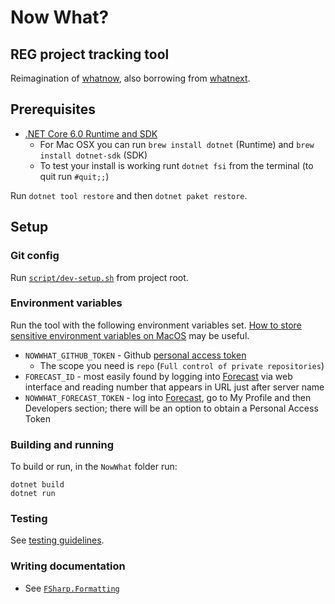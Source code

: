 # Now What?
## REG project tracking tool

Reimagination of [whatnow](https://github.com/alan-turing-institute/whatnow), also borrowing from [whatnext](https://github.com/alan-turing-institute/whatnext).

## Prerequisites

- [.NET Core 6.0 Runtime and SDK](https://dotnet.microsoft.com/download/dotnet/6.0)
  - For Mac OSX you can run `brew install dotnet` (Runtime) and `brew install dotnet-sdk` (SDK)
  - To test your install is working runt `dotnet fsi` from the terminal (to quit run `#quit;;`)

Run `dotnet tool restore` and then `dotnet paket restore`.

## Setup

### Git config

Run [`script/dev-setup.sh`](script/dev-setup.sh) from project root.

### Environment variables

Run the tool with the following environment variables set. [How to store sensitive environment variables on MacOS](https://medium.com/@johnjjung/how-to-store-sensitive-environment-variables-on-macos-76bd5ba464f6) may be useful.

- `NOWWHAT_GITHUB_TOKEN` - Github [personal access token](https://docs.github.com/en/github/authenticating-to-github/creating-a-personal-access-token)
    - The scope you need is `repo` (`Full control of private repositories`)
- `FORECAST_ID` - most easily found by logging into [Forecast](https://forecastapp.com/) via web interface and reading number that appears in URL just after server name
- `NOWWHAT_FORECAST_TOKEN` - log into [Forecast](https://forecastapp.com/), go to My Profile and then Developers section; there will be an option to obtain a Personal Access Token

### Building and running

To build or run, in the `NowWhat` folder run:

```
dotnet build
dotnet run
```

### Testing

See [testing guidelines](Test/README.md).

### Writing documentation

- See [`FSharp.Formatting`](https://fsprojects.github.io/FSharp.Formatting/)
